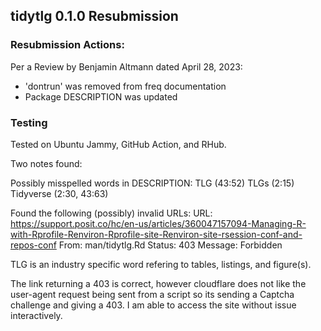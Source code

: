 ## tidytlg 0.1.0 Resubmission

### Resubmission Actions:

Per a Review by Benjamin Altmann dated April 28, 2023:

- 'dontrun' was removed from freq documentation
- Package DESCRIPTION was updated

### Testing

Tested on Ubuntu Jammy, GitHub Action, and RHub.

Two notes found:

Possibly misspelled words in DESCRIPTION: TLG (43:52) TLGs (2:15)
Tidyverse (2:30, 43:63)

Found the following (possibly) invalid URLs: URL:
<https://support.posit.co/hc/en-us/articles/360047157094-Managing-R-with-Rprofile-Renviron-Rprofile-site-Renviron-site-rsession-conf-and-repos-conf>
From: man/tidytlg.Rd Status: 403 Message: Forbidden

TLG is an industry specific word refering to tables, listings, and
figure(s).

The link returning a 403 is correct, however cloudflare does not like
the user-agent request being sent from a script so its sending a Captcha
challenge and giving a 403. I am able to access the site without issue
interactively.
